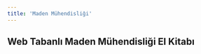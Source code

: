 ```yaml
---
title: 'Maden Mühendisliği'
---
```


<h2 id="mcetoc_1c49std1f0">Web Tabanlı Maden M&uuml;hendisliği El Kitabı</h2>